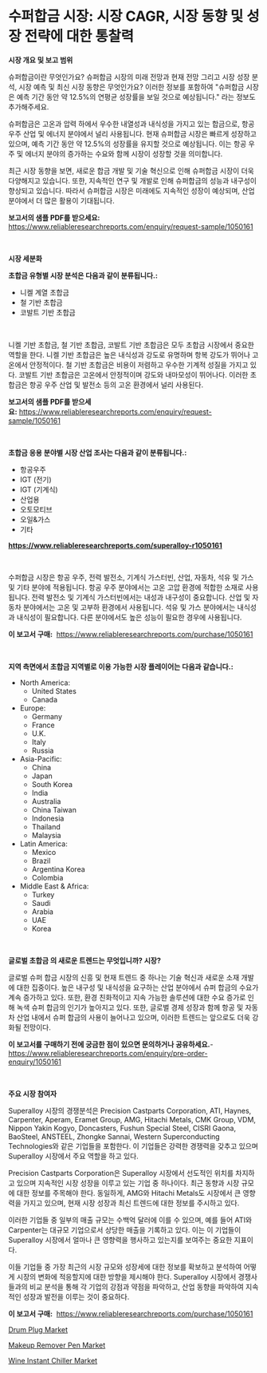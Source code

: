 <p><h1>수퍼합금 시장: 시장 CAGR, 시장 동향 및 성장 전략에 대한 통찰력</h1></p><p><strong>시장 개요 및 보고 범위</strong></p>
<p><p>슈퍼합금이란 무엇인가요? 슈퍼합금 시장의 미래 전망과 현재 전망 그리고 시장 성장 분석, 시장 예측 및 최신 시장 동향은 무엇인가요? 이러한 정보를 포함하여 "슈퍼합금 시장은 예측 기간 동안 약 12.5%의 연평균 성장률을 보일 것으로 예상됩니다." 라는 정보도 추가해주세요. </p><p>슈퍼합금은 고온과 압력 하에서 우수한 내열성과 내식성을 가지고 있는 합금으로, 항공 우주 산업 및 에너지 분야에서 널리 사용됩니다. 현재 슈퍼합금 시장은 빠르게 성장하고 있으며, 예측 기간 동안 약 12.5%의 성장률을 유지할 것으로 예상됩니다. 이는 항공 우주 및 에너지 분야의 증가하는 수요와 함께 시장이 성장할 것을 의미합니다.</p><p>최근 시장 동향을 보면, 새로운 합금 개발 및 기술 혁신으로 인해 슈퍼합금 시장이 더욱 다양해지고 있습니다. 또한, 지속적인 연구 및 개발로 인해 슈퍼합금의 성능과 내구성이 향상되고 있습니다. 따라서 슈퍼합금 시장은 미래에도 지속적인 성장이 예상되며, 산업 분야에서 더 많은 활용이 기대됩니다.</p></p>
<p><strong>보고서의 샘플 PDF를 받으세요:</strong> <a href="https://www.reliableresearchreports.com/enquiry/request-sample/1050161">https://www.reliableresearchreports.com/enquiry/request-sample/1050161</a></p>
<p>&nbsp;</p>
<p><strong>시장 세분화</strong></p>
<p><strong>초합금 유형별 시장 분석은 다음과 같이 분류됩니다.:</strong></p>
<p><ul><li>니켈 계열 초합금</li><li>철 기반 초합금</li><li>코발트 기반 초합금</li></ul></p>
<p>&nbsp;</p>
<p><p>니켈 기반 초합금, 철 기반 초합금, 코발트 기반 초합금은 모두 초합금 시장에서 중요한 역할을 한다. 니켈 기반 초합금은 높은 내식성과 강도로 유명하며 항복 강도가 뛰어나 고온에서 안정적이다. 철 기반 초합금은 비용이 저렴하고 우수한 기계적 성질을 가지고 있다. 코발트 기반 초합금은 고온에서 안정적이며 강도와 내마모성이 뛰어나다. 이러한 초합금은 항공 우주 산업 및 발전소 등의 고온 환경에서 널리 사용된다.</p></p>
<p><strong>보고서의 샘플 PDF를 받으세요:</strong>&nbsp;<a href="https://www.reliableresearchreports.com/enquiry/request-sample/1050161">https://www.reliableresearchreports.com/enquiry/request-sample/1050161</a></p>
<p>&nbsp;</p>
<p><strong> 초합금 응용 분야별 시장 산업 조사는 다음과 같이 분류됩니다.:</strong></p>
<p><ul><li>항공우주</li><li>IGT (전기)</li><li>IGT (기계식)</li><li>산업용</li><li>오토모티브</li><li>오일&가스</li><li>기타</li></ul></p>
<p><strong><a href="https://www.reliableresearchreports.com/superalloy-r1050161">https://www.reliableresearchreports.com/superalloy-r1050161</a></strong></p>
<p>&nbsp;</p>
<p><p>수퍼합금 시장은 항공 우주, 전력 발전소, 기계식 가스터빈, 산업, 자동차, 석유 및 가스 및 기타 분야에 적용됩니다. 항공 우주 분야에서는 고온 고압 환경에 적합한 소재로 사용됩니다. 전력 발전소 및 기계식 가스터빈에서는 내성과 내구성이 중요합니다. 산업 및 자동차 분야에서는 고온 및 고부하 환경에서 사용됩니다. 석유 및 가스 분야에서는 내식성과 내식성이 필요합니다. 다른 분야에서도 높은 성능이 필요한 경우에 사용됩니다.</p></p>
<p><strong>이 보고서 구매:</strong>&nbsp; <a href="https://www.reliableresearchreports.com/purchase/1050161">https://www.reliableresearchreports.com/purchase/1050161</a></p>
<p>&nbsp;</p>
<p><strong>지역 측면에서 초합금 지역별로 이용 가능한 시장 플레이어는 다음과 같습니다.:</strong></p>
<p><ul>
    <li>
        North America:
        <ul>
            <li>United States</li>
            <li>Canada</li>
        </ul>
    </li>
    <li>
        Europe:
        <ul>
            <li>Germany</li>
            <li>France</li>
            <li>U.K.</li>
            <li>Italy</li>
            <li>Russia</li>
        </ul>
    </li>
    <li>
        Asia-Pacific:
        <ul>
            <li>China</li>
            <li>Japan</li>
            <li>South Korea</li>
            <li>India</li>
            <li>Australia</li>
            <li>China Taiwan</li>
            <li>Indonesia</li>
            <li>Thailand</li>
            <li>Malaysia</li>
        </ul>
    </li>
    <li>
        Latin America:
        <ul>
            <li>Mexico</li>
            <li>Brazil</li>
            <li>Argentina Korea</li>
            <li>Colombia</li>
        </ul>
    </li>
    <li>
        Middle East & Africa:
        <ul>
            <li>Turkey</li>
            <li>Saudi</li>
            <li>Arabia</li>
            <li>UAE</li>
            <li>Korea</li>
        </ul>
    </li>
    </ul></p>
<p>&nbsp;</p>
<p><strong>글로벌 초합금 의 새로운 트렌드는 무엇입니까? 시장?</strong></p>
<p><p>글로벌 슈퍼 합금 시장의 신흥 및 현재 트렌드 중 하나는 기술 혁신과 새로운 소재 개발에 대한 집중이다. 높은 내구성 및 내식성을 요구하는 산업 분야에서 슈퍼 합금의 수요가 계속 증가하고 있다. 또한, 환경 친화적이고 지속 가능한 솔루션에 대한 수요 증가로 인해 녹색 슈퍼 합금의 인기가 높아지고 있다. 또한, 글로벌 경제 성장과 함께 항공 및 자동차 산업 내에서 슈퍼 합금의 사용이 늘어나고 있으며, 이러한 트렌드는 앞으로도 더욱 강화될 전망이다.</p></p>
<p><strong>이 보고서를 구매하기 전에 궁금한 점이 있으면 문의하거나 공유하세요.</strong>- <a href="https://www.reliableresearchreports.com/enquiry/pre-order-enquiry/1050161">https://www.reliableresearchreports.com/enquiry/pre-order-enquiry/1050161</a></p>
<p>&nbsp;</p>
<p><strong>주요 시장 참여자</strong></p>
<p><p>Superalloy 시장의 경쟁분석은 Precision Castparts Corporation, ATI, Haynes, Carpenter, Aperam, Eramet Group, AMG, Hitachi Metals, CMK Group, VDM, Nippon Yakin Kogyo, Doncasters, Fushun Special Steel, CISRI Gaona, BaoSteel, ANSTEEL, Zhongke Sannai, Western Superconducting Technologies와 같은 기업들을 포함한다. 이 기업들은 강력한 경쟁력을 갖추고 있으며 Superalloy 시장에서 주요 역할을 하고 있다.</p><p>Precision Castparts Corporation은 Superalloy 시장에서 선도적인 위치를 차지하고 있으며 지속적인 시장 성장을 이루고 있는 기업 중 하나이다. 최근 동향과 시장 규모에 대한 정보를 주목해야 한다.  동일하게, AMG와 Hitachi Metals도 시장에서 큰 영향력을 가지고 있으며, 현재 시장 성장과 최신 트렌드에 대한 정보를 주시하고 있다.</p><p>이러한 기업들 중 일부의 매출 규모는 수백억 달러에 이를 수 있으며, 예를 들어 ATI와 Carpenter는 대규모 기업으로서 상당한 매출을 기록하고 있다. 이는 이 기업들이 Superalloy 시장에서 얼마나 큰 영향력을 행사하고 있는지를 보여주는 중요한 지표이다.</p><p>이들 기업들 중 가장 최근의 시장 규모와 성장세에 대한 정보를 확보하고 분석하여 어떻게 시장의 변화에 적응할지에 대한 방향을 제시해야 한다. Superalloy 시장에서 경쟁사들과의 비교 분석을 통해 각 기업의 강점과 약점을 파악하고, 산업 동향을 파악하여 지속적인 성장과 발전을 이루는 것이 중요하다.</p></p>
<p><strong>이 보고서 구매:</strong>&nbsp;&nbsp;<a href="https://www.reliableresearchreports.com/purchase/1050161">https://www.reliableresearchreports.com/purchase/1050161</a></p>
<p><p><a href="https://www.linkedin.com/pulse/drum-plug-market-key-successful-business-strategy-forecast-till-0zbkf?trackingId=XqcCGt7Cj3ptPt2i3XVvtA%3D%3D">Drum Plug Market</a></p><p><a href="https://www.linkedin.com/pulse/decoding-makeup-remover-pen-market-metrics-share-trends-growth-asjsc?trackingId=4%2FDr%2FJ1Pj3SGro0H4UYNHA%3D%3D">Makeup Remover Pen Market</a></p><p><a href="https://www.linkedin.com/pulse/wine-instant-chiller-market-analysis-its-cagr-segmentation-global-fmnsf?trackingId=DqmkvC9UTd9qxLJ0gNmW%2Fw%3D%3D">Wine Instant Chiller Market</a></p></p>